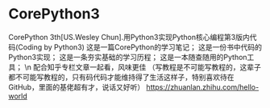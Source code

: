 # CorePython3
CorePython 3th[US.Wesley Chun].用Python3实现Python核心编程第3版内代码(Coding by Python3)
这是一篇CorePython的学习笔记；
这是一份书中代码的Python3实现；
这是一条夯实基础的学习历程；
这是一本随查随用的Python工具；
\n
配合知乎专栏文章一起看，风味更佳
（写教程是不可能写教程的，这辈子都不可能写教程的，只有码代码才能维持得了生活这样子，特别喜欢待在GitHub，里面的基佬超有才，说话又好听）
https://zhuanlan.zhihu.com/hello-world
